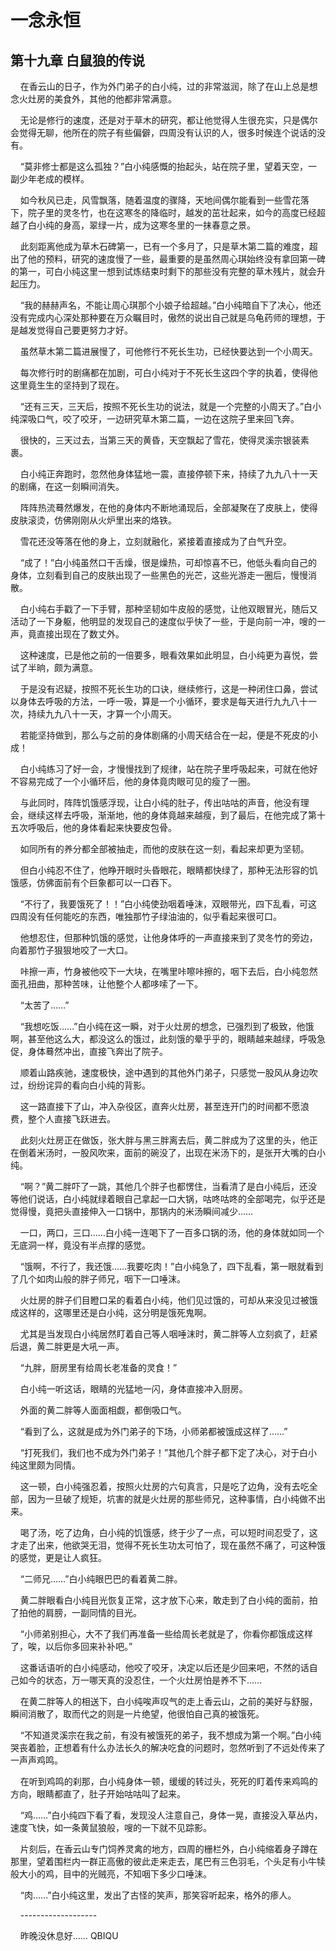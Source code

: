 # 一念永恒 
 ## 第十九章 白鼠狼的传说
     在香云山的日子，作为外门弟子的白小纯，过的非常滋润，除了在山上总是想念火灶房的美食外，其他的他都非常满意。

    无论是修行的速度，还是对于草木的研究，都让他觉得人生很充实，只是偶尔会觉得无聊，他所在的院子有些偏僻，四周没有认识的人，很多时候连个说话的没有。

    “莫非修士都是这么孤独？”白小纯感慨的抬起头，站在院子里，望着天空，一副少年老成的模样。

    如今秋风已走，风雪飘落，随着温度的骤降，天地间偶尔能看到一些雪花落下，院子里的灵冬竹，也在这寒冬的降临时，越发的茁壮起来，如今的高度已经超越了白小纯的身高，翠绿一片，成为这寒冬里的一抹春意之景。

    此刻距离他成为草木石碑第一，已有一个多月了，只是草木第二篇的难度，超出了他的预料，研究的速度慢了一些，最重要的是虽然周心琪始终没有拿回第一碑的第一，可白小纯这里一想到试炼结束时剩下的那些没有完整的草木残片，就会升起压力。

    “我的赫赫声名，不能让周心琪那个小娘子给超越。”白小纯暗自下了决心，他还没有完成内心深处那种要在万众瞩目时，傲然的说出自己就是乌龟药师的理想，于是越发觉得自己要更努力才好。

    虽然草木第二篇进展慢了，可他修行不死长生功，已经快要达到一个小周天。

    每次修行时的剧痛都在加剧，可白小纯对于不死长生这四个字的执着，使得他这里竟生生的坚持到了现在。

    “还有三天，三天后，按照不死长生功的说法，就是一个完整的小周天了。”白小纯深吸口气，咬了咬牙，一边研究草木第二篇，一边在这院子里来回飞奔。

    很快的，三天过去，当第三天的黄昏，天空飘起了雪花，使得灵溪宗银装素裹。

    白小纯正奔跑时，忽然他身体猛地一震，直接停顿下来，持续了九九八十一天的剧痛，在这一刻瞬间消失。

    阵阵热流蓦然爆发，在他的身体内不断地涌现后，全部凝聚在了皮肤上，使得皮肤滚烫，仿佛刚刚从火炉里出来的烙铁。

    雪花还没等落在他的身上，立刻就融化，紧接着直接成为了白气升空。

    “成了！”白小纯虽然口干舌燥，很是燥热，可却惊喜不已，他低头看向自己的身体，立刻看到自己的皮肤出现了一些黑色的光芒，这些光游走一圈后，慢慢消散。

    白小纯右手戳了一下手臂，那种坚韧如牛皮般的感觉，让他双眼冒光，随后又活动了一下身躯，他明显的发现自己的速度似乎快了一些，于是向前一冲，嗖的一声，竟直接出现在了数丈外。

    这种速度，已是他之前的一倍要多，眼看效果如此明显，白小纯更为喜悦，尝试了半晌，颇为满意。

    于是没有迟疑，按照不死长生功的口诀，继续修行，这是一种闭住口鼻，尝试以身体去呼吸的方法，一呼一吸，算是一个小循环，要求是每天进行九九八十一次，持续九九八十一天，才算一个小周天。

    若能坚持做到，那么与之前的身体剧痛的小周天结合在一起，便是不死皮的小成！

    白小纯练习了好一会，才慢慢找到了规律，站在院子里呼吸起来，可就在他好不容易完成了一个小循环后，他的身体竟肉眼可见的瘦了一圈。

    与此同时，阵阵饥饿感浮现，让白小纯的肚子，传出咕咕的声音，他没有理会，继续这样去呼吸，渐渐地，他的身体竟越来越瘦，到了最后，在他完成了第十五次呼吸后，他的身体看起来快要皮包骨。

    如同所有的养分都全部被抽走，而他的皮肤在这一刻，看起来却更为坚韧。

    但白小纯忍不住了，他睁开眼时头昏眼花，眼睛都快绿了，那种无法形容的饥饿感，仿佛面前有个巨象都可以一口吞下。

    “不行了，我要饿死了！！”白小纯使劲咽着唾沫，双眼带光，四下乱看，可这四周没有任何能吃的东西，唯独那竹子绿油油的，似乎看起来很可口。

    他想忍住，但那种饥饿的感觉，让他身体呼的一声直接来到了灵冬竹的旁边，向着那竹子狠狠地咬了一大口。

    咔擦一声，竹身被他咬下一大块，在嘴里咔嚓咔擦的，咽下去后，白小纯忽然面孔扭曲，那种苦味，让他整个人都哆嗦了一下。

    “太苦了……”

    “我想吃饭……”白小纯在这一瞬，对于火灶房的想念，已强烈到了极致，他饿啊，甚至他这么大，都没这么的饿过，此刻饿的晕乎乎的，眼睛越来越绿，呼吸急促，身体蓦然冲出，直接飞奔出了院子。

    顺着山路疾驰，速度极快，途中遇到的其他外门弟子，只感觉一股风从身边吹过，纷纷诧异的看向白小纯的背影。

    这一路直接下了山，冲入杂役区，直奔火灶房，甚至连开门的时间都不愿浪费，整个人直接飞跃进去。

    此刻火灶房正在做饭，张大胖与黑三胖离去后，黄二胖成为了这里的头，他正在倒着米汤时，一股风吹来，面前的碗没了，出现在米汤下的，是张开大嘴的白小纯。

    “啊？”黄二胖吓了一跳，其他几个胖子也都愣住，当看清了是白小纯后，还没等他们说话，白小纯就绿着眼自己拿起一口大锅，咕咚咕咚的全部喝完，似乎还是觉得慢，竟把头直接伸入一口锅中，那锅内的米汤瞬间减少……

    一口，两口，三口……白小纯一连喝下了一百多口锅的汤，他的身体就如同一个无底洞一样，竟没有半点撑的感觉。

    “饿啊，不行了，我还饿……我要吃肉！”白小纯急了，四下乱看，第一眼就看到了几个如肉山般的胖子师兄，咽下一口唾沫。

    火灶房的胖子们目瞪口呆的看着白小纯，他们见过饿的，可却从来没见过被饿成这样的，这哪里还是白小纯，这分明是饿死鬼啊。

    尤其是当发现白小纯居然盯着自己等人咽唾沫时，黄二胖等人立刻疯了，赶紧后退，黄二胖更是大吼一声。

    “九胖，厨房里有给周长老准备的灵食！”

    白小纯一听这话，眼睛的光猛地一闪，身体直接冲入厨房。

    外面的黄二胖等人面面相觑，都倒吸口气。

    “看到了么，这就是成为外门弟子的下场，小师弟都被饿成这样了……”

    “打死我们，我们也不成为外门弟子！”其他几个胖子都下定了决心，对于白小纯这里颇为同情。

    这一顿，白小纯强忍着，按照火灶房的六句真言，只是吃了边角，没有去吃全部，因为一旦破了规矩，坑害的就是火灶房的那些师兄，这种事情，白小纯做不出来。

    喝了汤，吃了边角，白小纯的饥饿感，终于少了一点，可以短时间忍受了，这才走了出来，他欲哭无泪，觉得不死长生功太可怕了，现在虽然不痛了，可这种饿的感觉，更是让人疯狂。

    “二师兄……”白小纯眼巴巴的看着黄二胖。

    黄二胖眼看白小纯目光恢复正常，这才放下心来，敢走到了白小纯的面前，拍了拍他的肩膀，一副同情的目光。

    “小师弟别担心，大不了我们再准备一些给周长老就是了，你看你都饿成这样了，唉，以后你多回来补补吧。”

    这番话语听的白小纯感动，他咬了咬牙，决定以后还是少回来吧，不然的话自己如今的状态，万一哪天真的没忍住，一个火灶房怕是养不下……

    在黄二胖等人的相送下，白小纯唉声叹气的走上香云山，之前的美好与舒服，瞬间消散了，取而代之的则是一片绝望，他很怕自己真的被饿死。

    “不知道灵溪宗在我之前，有没有被饿死的弟子，我不想成为第一个啊。”白小纯哭丧着脸，正想着有什么办法长久的解决吃食的问题时，忽然听到了不远处传来了一声声鸡鸣。

    在听到鸡鸣的刹那，白小纯身体一顿，缓缓的转过头，死死的盯着传来鸡鸣的方向，眼睛都直了，肚子开始咕咕叫了起来。

    “鸡……”白小纯四下看了看，发现没人注意自己，身体一晃，直接没入草丛内，速度飞快，如一条黄鼠狼般，嗖的一下就不见踪影。

    片刻后，在香云山专门饲养灵禽的地方，四周的栅栏外，白小纯缩着身子蹲在那里，望着围栏内一群正高傲的彼此走来走去，尾巴有三色羽毛，个头足有小牛犊般大小的鸡，目中的光贼亮，不知咽下多少口唾沫。

    “肉……”白小纯这里，发出了古怪的笑声，那笑容听起来，格外的瘆人。

    -------------------

    昨晚没休息好…… 
QBIQU